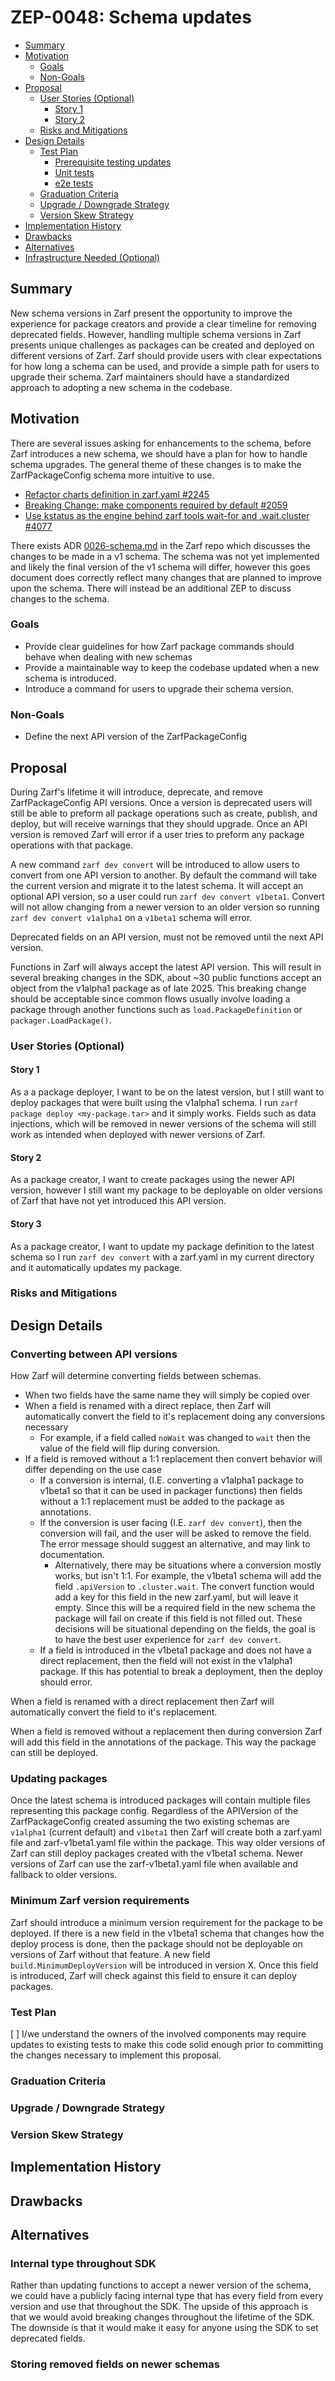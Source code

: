 <!--
**Note:** When your ZEP is complete, all of these comment blocks should be removed.

To get started with this template:

- [ ] **Create an issue in zarf-dev/proposals.**
  When creating a proposal issue, complete all fields in that template. One of
  the fields asks for a link to the ZEP, which you can leave blank until the ZEP
  is filed. Then, go back and add the link.
- [ ] **Make a copy of this template directory.**
  Name it `NNNN-short-descriptive-title`, where `NNNN` is the issue number
  (with no leading zeroes).
- [ ] **Fill out as much of the zep.yaml file as you can.**
  At minimum, complete the "Title", "Authors", "Status", and date-related fields.
- [ ] **Fill out this file as best you can.**
  Focus on the "Summary" and "Motivation" sections first. If you've already discussed
  the idea with the Technical Steering Committee, this part should be easier.
- [ ] **Create a PR for this ZEP.**
  Assign it to members of the Technical Steering Committee who are sponsoring this process.
- [ ] **Merge early and iterate.**
  Don’t get bogged down in the details—focus on getting the goals clarified and the
  ZEP merged quickly. You can fill in the specifics incrementally in later PRs.

Just because a ZEP is merged doesn't mean it's complete or approved. Any ZEP marked
as `provisional` is a working document and subject to change. You can mark unresolved
sections like this:

```
<<[UNRESOLVED optional short context or usernames ]>>
Stuff that is being argued.
<<[/UNRESOLVED]>>
```

When editing ZEPs, aim for focused, single-topic PRs to keep discussions clear. If
you disagree with a section, open a new PR with suggested changes.

Each ZEP covers one "feature" or "enhancement" throughout its lifecycle. You don’t
need a new ZEP for moving from beta to GA. If new details emerge, edit the existing
ZEP. Once a feature is "implemented", major changes should go in new ZEPs.

The latest instructions for this template can be found in [this repo](/NNNN-zep-template/README.md).

**Note:** PRs to move a ZEP to `implementable`, or significant changes to an
`implementable` ZEP, must be approved by all ZEP approvers. If an approver is no
longer appropriate, updates to the list must be approved by the remaining approvers.
-->

# ZEP-0048: Schema updates

<!--
Keep the title short simple and descriptive. It should clearly convey what
the ZEP is going to cover.
-->

<!--
A table of contents helps reviewers quickly navigate the ZEP and highlights
any additional information provided beyond the standard ZEP template.
-->

<!-- toc -->
- [Summary](#summary)
- [Motivation](#motivation)
  - [Goals](#goals)
  - [Non-Goals](#non-goals)
- [Proposal](#proposal)
  - [User Stories (Optional)](#user-stories-optional)
    - [Story 1](#story-1)
    - [Story 2](#story-2)
  - [Risks and Mitigations](#risks-and-mitigations)
- [Design Details](#design-details)
  - [Test Plan](#test-plan)
      - [Prerequisite testing updates](#prerequisite-testing-updates)
      - [Unit tests](#unit-tests)
      - [e2e tests](#e2e-tests)
  - [Graduation Criteria](#graduation-criteria)
  - [Upgrade / Downgrade Strategy](#upgrade--downgrade-strategy)
  - [Version Skew Strategy](#version-skew-strategy)
- [Implementation History](#implementation-history)
- [Drawbacks](#drawbacks)
- [Alternatives](#alternatives)
- [Infrastructure Needed (Optional)](#infrastructure-needed-optional)
<!-- /toc -->

## Summary

<!--
This section is key for creating high-quality, user-focused documentation
like release notes or a roadmap. You should gather this info before
implementation starts to keep the focus on development, not writing. ZEP
editors should ensure the `Summary` is clear and useful for a broad audience.

A good summary should be at least a paragraph long.

Follow the [documentation style guide] for this section and the rest of the ZEP.
Keep line lengths reasonable to make it easier for reviewers to provide
feedback and reduce unnecessary changes.

[documentation style guide]: https://docs.zarf.dev/contribute/style-guide/
-->

New schema versions in Zarf present the opportunity to improve the experience for package creators and provide a clear timeline for removing deprecated fields. However, handling multiple schema versions in Zarf presents unique challenges as packages can be created and deployed on different versions of Zarf. Zarf should provide users with clear expectations for how long a schema can be used, and provide a simple path for users to upgrade their schema. Zarf maintainers should have a standardized approach to adopting a new schema in the codebase. 


## Motivation

<!--
This section is for explicitly listing the motivation, goals, and non-goals of
this ZEP.  Describe why the change is important and the benefits to users. You
can also optionally include links to [experience reports], [community slacks],
or other references to show the community's interest in the ZEP.

[experience reports]: https://go.dev/wiki/ExperienceReports
[openssf slack]: https://openssf.slack.com/archives/C07AKUMBDMJ
[kubernetes slack]: https://kubernetes.slack.com/archives/C03B6BJAUJ3
-->

There are several issues asking for enhancements to the schema, before Zarf introduces a new schema, we should have a plan for how to handle schema upgrades. The general theme of these changes is to make the ZarfPackageConfig schema more intuitive to use. 
- [Refactor charts definition in zarf.yaml #2245](https://github.com/zarf-dev/zarf/issues/2245)
- [Breaking Change: make components required by default #2059](https://github.com/zarf-dev/zarf/issues/2059)
- [Use kstatus as the engine behind zarf tools wait-for and .wait.cluster #4077](https://github.com/zarf-dev/zarf/issues/4077)

There exists ADR [0026-schema.md](https://github.com/zarf-dev/zarf/blob/main/adr/0026-schema.md) in the Zarf repo which discusses the changes to be made in a v1 schema. The schema was not yet implemented and likely the final version of the v1 schema will differ, however this goes document does correctly reflect many changes that are planned to improve upon the schema. There will instead be an additional ZEP to discuss changes to the schema. 
<!-- TODO add ZEP once available  -->

### Goals

<!--
List the specific goals of the ZEP. What is it trying to achieve? How will we
know that this has succeeded?
-->

- Provide clear guidelines for how Zarf package commands should behave when dealing with new schemas 
- Provide a maintainable way to keep the codebase updated when a new schema is introduced. 
- Introduce a command for users to upgrade their schema version.

### Non-Goals

<!--
What is out of scope for this ZEP? Listing non-goals helps to focus discussion
and make progress.
-->

- Define the next API version of the ZarfPackageConfig

## Proposal

<!--
This is where you explain the specifics of the proposal. Provide enough detail
for reviewers to clearly understand what you're proposing, but avoid including
too many specifics like API designs or implementation details. Focus on the
desired outcome and how success will be measured. The "Design Details" section
below is for the real nitty-gritty.
-->

During Zarf's lifetime it will introduce, deprecate, and remove ZarfPackageConfig API versions. Once a version is deprecated users will still be able to preform all package operations such as create, publish, and deploy, but will receive warnings that they should upgrade. Once an API version is removed Zarf will error if a user tries to preform any package operations with that package. 

A new command `zarf dev convert` will be introduced to allow users to convert from one API version to another. By default the command will take the current version and migrate it to the latest schema. It will accept an optional API version, so a user could run `zarf dev convert v1beta1`. Convert will not allow changing from a newer version to an older version so running `zarf dev convert v1alpha1` on a `v1beta1` schema will error. 
<!-- FIXME, add cobra command docs -->

Deprecated fields on an API version, must not be removed until the next API version. 

Functions in Zarf will always accept the latest API version. This will result in several breaking changes in the SDK, about ~30 public functions accept an object from the v1alpha1 package as of late 2025. This breaking change should be acceptable since common flows usually involve loading a package through another functions such as `load.PackageDefinition` or `packager.LoadPackage()`. 
<!-- ^func (\([^)]+\) )?[A-Z][a-zA-Z0-9_]*\([^)]*\bv1alpha1\. with exclude **/internal/**  to figure out the amount of v1alpha1 uses in public functions -->

### User Stories (Optional)

<!--
Detail the things that people will be able to do if this ZEP is implemented.
Include as much detail as possible so that people can understand the "how" of
the system. The goal here is to make this feel real for users without getting
bogged down.
-->

#### Story 1

As a a package deployer, I want to be on the latest version, but I still want to deploy packages that were built using the v1alpha1 schema. I run `zarf package deploy <my-package.tar>` and it simply works. Fields such as data injections, which will be removed in newer versions of the schema will still work as intended when deployed with newer versions of Zarf. 

#### Story 2

As a package creator, I want to create packages using the newer API version, however I still want my package to be deployable on older versions of Zarf that have not yet introduced this API version. 

#### Story 3

As a package creator, I want to update my package definition to the latest schema so I run `zarf dev convert` with a zarf.yaml in my current directory and it automatically updates my package.  

### Risks and Mitigations

<!--
What are the risks of this proposal, and how do we mitigate? Think broadly.
For example, consider both security and how this will impact the larger
Zarf ecosystem.

How will security be reviewed, and by whom?

How will UX be reviewed, and by whom?
-->

## Design Details

<!--
This section should contain enough information that the specifics of your
change are understandable. This may include API specs (though not always
required) or even code snippets. If there's any ambiguity about HOW your
proposal will be implemented, this is the place to discuss that.
-->

### Converting between API versions

How Zarf will determine converting fields between schemas. 
- When two fields have the same name they will simply be copied over
- When a field is renamed with a direct replace, then Zarf will automatically convert the field to it's replacement doing any conversions necessary
  - For example, if a field called `noWait` was changed to `wait` then the value of the field will flip during conversion. 
- If a field is removed without a 1:1 replacement then convert behavior will differ depending on the use case
  - If a conversion is internal, (I.E. converting a v1alpha1 package to v1beta1 so that it can be used in packager functions) then fields without a 1:1 replacement must be added to the package as annotations. 
  <!-- FIXME is there a character limit for annotations? This could become problematic if a package is pushed to OCI with too large of an annotation. For example, a package with a lot of variables -->
  <!-- FIXME One option could be having private fields, however when those are used you lose the ability marshal / unmarshal to yaml. There might be a way around this with custom marshalers   -->  
  - If the conversion is user facing (I.E. `zarf dev convert`), then the conversion will fail, and the user will be asked to remove the field. The error message should suggest an alternative, and may link to documentation.
    - Alternatively, there may be situations where a conversion mostly works, but isn't 1:1. For example, the v1beta1 schema will add the field `.apiVersion` to `.cluster.wait`. The convert function would add a key for this field in the new zarf.yaml, but will leave it empty. Since this will be a required field in the new schema the package will fail on create if this field is not filled out. These decisions will be situational depending on the fields, the goal is to have the best user experience for `zarf dev convert`.  
  - If a field is introduced in the v1beta1 package and does not have a direct replacement, then the field will not exist in the v1alpha1 package. If this has potential to break a deployment, then the deploy should error.


When a field is renamed with a direct replacement then Zarf will automatically convert the field to it's replacement. 

When a field is removed without a replacement then during conversion Zarf will add this field in the annotations of the package. This way the package can still be deployed. 

### Updating packages

Once the latest schema is introduced packages will contain multiple files representing this package config. Regardless of the APIVersion of the ZarfPackageConfig created assuming the two existing schemas are `v1alpha1` (current default) and `v1beta1` then Zarf will create both a zarf.yaml file and zarf-v1beta1.yaml file within the package. This way older versions of Zarf can still deploy packages created with the v1beta1 schema. Newer versions of Zarf can use the zarf-v1beta1.yaml file when available and fallback to older versions.

### Minimum Zarf version requirements

Zarf should introduce a minimum version requirement for the package to be deployed. If there is a new field in the v1beta1 schema that changes how the deploy process is done, then the package should not be deployable on versions of Zarf without that feature. A new field `build.MinimumDeployVersion` will be introduced in version X. Once this field is introduced, Zarf will check against this field to ensure it can deploy packages. 


### Test Plan

<!--
**Note:** *Not required until targeted at a release.*
The goal is to ensure that we don't accept proposals with inadequate testing.

All code is expected to have adequate tests (eventually with coverage
expectations). Please adhere to the [Zarf testing guidelines][testing-guidelines]
when drafting this test plan.

[testing-guidelines]: https://docs.zarf.dev/contribute/testing/
-->

[ ] I/we understand the owners of the involved components may require updates to
existing tests to make this code solid enough prior to committing the changes necessary
to implement this proposal.

### Graduation Criteria

<!--
**Note:** *Not required until you're targeting a release.*

Define what needs to happen for this feature to move from alpha to beta to GA
(General Availability). Focus on key signals or criteria that show the feature
is ready for each stage.

Consider the following stages when setting graduation criteria:
- Alpha: Feature is behind a feature flag, basic tests in place.
- Beta: Gather feedback from users, complete core features, add more tests.
- GA: Prove real-world usage, complete rigorous testing, gather feedback.

In general, features should wait at least two releases between Beta and GA to
allow time for feedback. For features moving to GA, include conformance tests
to ensure stability and compatibility.

#### Deprecation
If this feature will eventually be deprecated, plan for it:
- Announce deprecation and support policy.
- Wait at least two versions before fully removing it.
-->

### Upgrade / Downgrade Strategy

<!--
If applicable, how will the component be upgraded and downgraded? Make sure
this is in the test plan.

Consider the following in developing an upgrade/downgrade strategy for this
proposal:
- What changes (in invocations, configurations, API use, etc.) is an existing
  package definition or deployment required to make on upgrade, in order to
  maintain previous behavior?
- What changes (in invocations, configurations, API use, etc.) is an existing
  package definition or deployment required to make on upgrade, in order to
  make use of the proposal?
-->

### Version Skew Strategy

<!--
If applicable, how will the component handle version skew with other
components? What are the guarantees? Make sure this is in the test plan.

Consider the following in developing a version skew strategy for this
proposal:
- Does this proposal involve coordinating behavior between components?
  - (i.e. the Zarf Agent and CLI? The init package and the CLI?)
-->

## Implementation History

<!--
Major milestones in the lifecycle of a ZEP should be tracked in this section.
Major milestones might include:
- the `Summary` and `Motivation` sections being merged, signaling acceptance of the ZEP
- the `Proposal` section being merged, signaling agreement on a proposed design
- the date implementation started
- the first Zarf release where an initial version of the ZEP was available
- the version of Zarf where the ZEP graduated to general availability
- when the ZEP was retired or superseded
-->

## Drawbacks

<!--
Why should this ZEP _not_ be implemented?
-->

## Alternatives

<!--
What other approaches did you consider, and why did you rule them out? These do
not need to be as detailed as the proposal, but should include enough
information to express the idea and why it was not acceptable.
-->

### Internal type throughout SDK

Rather than updating functions to accept a newer version of the schema, we could have a publicly facing internal type that has every field from every version and use that throughout the SDK. The upside of this approach is that we would avoid breaking changes throughout the lifetime of the SDK. The downside is that it would make it easy for anyone using the SDK to set deprecated fields.
<!-- FIXME I need to add more detail -->

### Storing removed fields on newer schemas

<!-- FIXME, we have to decide to either use annotations or private fields -->